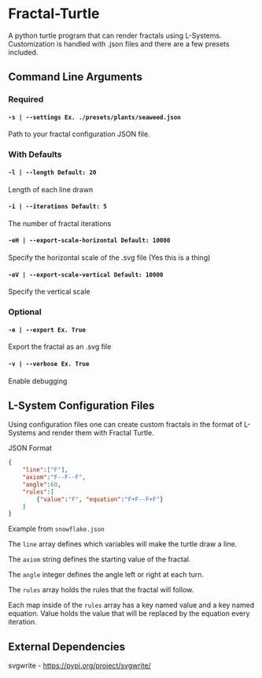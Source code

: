 # Fractal-Turtle

A python turtle program that can render fractals using L-Systems. Customization is handled with .json files and there are a few presets included.

## Command Line Arguments

### **Required**

#### `-s | --settings Ex. ./presets/plants/seaweed.json`

Path to your fractal configuration JSON file.

### **With Defaults**

#### `-l | --length Default: 20`

Length of each line drawn

#### `-i | --iterations Default: 5`

The number of fractal iterations

#### `-eH | --export-scale-horizontal Default: 10000`

Specify the horizontal scale of the .svg file (Yes this is a thing)

#### `-eV | --export-scale-vertical Default: 10000`

Specify the vertical scale

### **Optional**

#### `-e | --export Ex. True`

Export the fractal as an .svg file

#### `-v | --verbose Ex. True`

Enable debugging

## L-System Configuration Files

Using configuration files one can create custom fractals in the format of L-Systems and render them with Fractal Turtle.

JSON Format

```JSON
{
    "line":["F"],
    "axiom":"F--F--F",
    "angle":60,
    "rules":[
        {"value":"F", "equation":"F+F--F+F"}
    ]
}
```

Example from `snowflake.json`

The `line` array defines which variables will make the turtle draw a line.

The `axiom` string defines the starting value of the fractal.

The `angle` integer defines the angle left or right at each turn.

The `rules` array holds the rules that the fractal will follow.

Each map inside of the `rules` array has a key named value and a key named equation. Value holds the value that will be replaced by the equation every iteration.

## External Dependencies

svgwrite - <https://pypi.org/project/svgwrite/>
